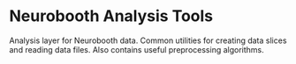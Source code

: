 # Neurobooth Analysis Tools
Analysis layer for Neurobooth data. Common utilities for creating data slices and reading data files. Also contains useful preprocessing algorithms.
